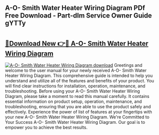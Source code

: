 ## A-O- Smith Water Heater Wiring Diagram PDf Free Download - Part-dIm Service Owner Guide gYTTy

# <h2><a href="http://dfleme.blite.top/?on=A-O-+Smith+Water+Heater+Wiring+Diagram">🔗Download New 👉🔴 A-O- Smith Water Heater Wiring Diagram</a></h2>

[![A-O- Smith Water Heater Wiring Diagram download](https://i.imgur.com/lujVjoI.png)](http://dfleme.blite.top/?on=A-O-+Smith+Water+Heater+Wiring+Diagram)
Greetings and welcome to the user manual for your newly received A-O- Smith Water Heater Wiring Diagram. This comprehensive guide is intended to help you understand and utilize all of the features and benefits of your product. You will find clear instructions for installation, operation, maintenance, and troubleshooting. Before using your A-O- Smith Water Heater Wiring Diagram, please take a moment to read this manual carefully. It contains essential information on product setup, operation, maintenance, and troubleshooting, ensuring that you are able to use the product safely and effectively. Experience the power of list of features at your fingertips with your new A-O- Smith Water Heater Wiring Diagram. We're Committed to Your Success A-O- Smith Water Heater Wiring Diagram. Our goal is to empower you to achieve the best results.

